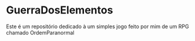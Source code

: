 # GuerraDosElementos
Este é um repositório dedicado à um simples jogo feito por mim de um RPG chamado OrdemParanormal
